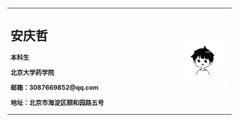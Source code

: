 <table border="0">
  <tr>
    <td width="75%">
      <h1>安庆哲</h1>
      <p><b>本科生</b></P>
      <P><b>北京大学药学院</b></P>
      <P><b>邮箱：3087669852@qq.com</b></p>
      <p><b>地址：北京市海淀区颐和园路五号</b></p>
    </td>
    <td width="25%">
      <img src="/anqingzhe.jpg"width="100%">   
    </td>
  </tr>
</table>

